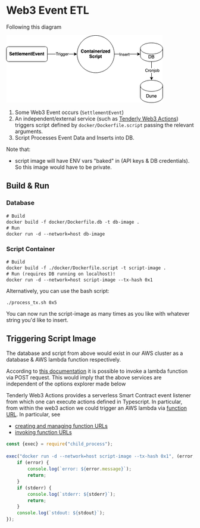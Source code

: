 # Web3 Event ETL

Following this diagram

![Diagram](./static/GrandScheme.png)

1. Some Web3 Event occurs (`SettlementEvent`)
2. An independent/external service (such as [Tenderly Web3 Actions](https://tenderly.co/web3-actions)) triggers script
   defined by `docker/Dockerfile.script` passing the relevant arguments.
3. Script Processes Event Data and Inserts into DB.

Note that:

- script image will have ENV vars "baked" in (API keys & DB credentials). So this image would have to be private.

## Build & Run

### Database

```shell
# Build
docker build -f docker/Dockerfile.db -t db-image .
# Run
docker run -d --network=host db-image
```

### Script Container

```shell
# Build
docker build -f ./docker/Dockerfile.script -t script-image .
# Run (requires DB running on localhost)!
docker run -d --network=host script-image --tx-hash 0x1
```

Alternatively, you can use the bash script:

```shell
./process_tx.sh 0x5
```

You can now run the script-image as many times as you like with whatever string you'd like to insert.

## Triggering Script Image

The database and script from above would exist in our AWS cluster as a database & AWS lambda function respectively.

According to [this documentation](https://docs.aws.amazon.com/lambda/latest/dg/lambda-invocation.html) it is possible to
invoke a lambda function via POST request.
This would imply that the above services are independent of the options explorer made below

Tenderly Web3 Actions provides a serverless Smart Contract event listener from which one can execute actions defined in
Typescript. In particular, from within the web3 action we could trigger an AWS lambda
via [function URL](https://docs.aws.amazon.com/lambda/latest/dg/lambda-urls.html). In particular, see

- [creating and managing function URLs](https://docs.aws.amazon.com/lambda/latest/dg/urls-configuration.html)
- [invoking function URLs](https://docs.aws.amazon.com/lambda/latest/dg/urls-invocation.html)

```ts
const {exec} = require("child_process");

exec("docker run -d --network=host script-image --tx-hash 0x1", (error, stdout, stderr) => {
    if (error) {
        console.log(`error: ${error.message}`);
        return;
    }
    if (stderr) {
        console.log(`stderr: ${stderr}`);
        return;
    }
    console.log(`stdout: ${stdout}`);
});
```


